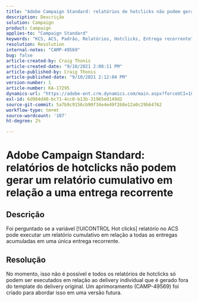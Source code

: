 ```yaml
---
title: "Adobe Campaign Standard: relatórios de hotclicks não podem gerar um relatório cumulativo em relação a um delivery recorrente"
description: Descrição
solution: Campaign
product: Campaign
applies-to: "Campaign Standard"
keywords: "KCS, ACS, Padrão, Relatórios, Hotclicks, Entrega recorrente"
resolution: Resolution
internal-notes: "CAMP-49569"
bug: false
article-created-by: Craig Thonis
article-created-date: "9/10/2021 2:08:11 PM"
article-published-by: Craig Thonis
article-published-date: "9/10/2021 2:12:04 PM"
version-number: 1
article-number: KA-17295
dynamics-url: "https://adobe-ent.crm.dynamics.com/main.aspx?forceUCI=1&pagetype=entityrecord&etn=knowledgearticle&id=14217383-4012-ec11-b6e6-000d3a597bfc"
exl-id: 6d984d40-bc71-4cc0-b13b-31965ed149d2
source-git-commit: 5a7b9c9156cb90f34e4e49f268e12a0c29b64762
workflow-type: tm+mt
source-wordcount: '107'
ht-degree: 2%

---
```


# Adobe Campaign Standard: relatórios de hotclicks não podem gerar um relatório cumulativo em relação a uma entrega recorrente

## Descrição


Foi perguntado se a variável [!UICONTROL Hot clicks] relatório no ACS pode executar um relatório cumulativo em relação a todas as entregas acumuladas em uma única entrega recorrente.


## Resolução


No momento, isso não é possível e todos os relatórios de hotclicks só podem ser executados em relação ao delivery individual que é gerado fora do template do delivery original. Um aprimoramento (CAMP-49569) foi criado para abordar isso em uma versão futura.
